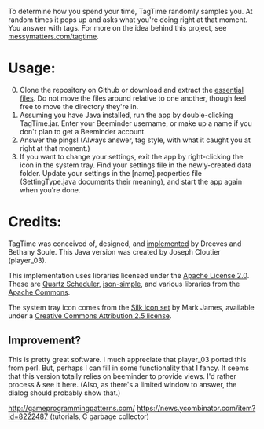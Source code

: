 To determine how you spend your time, TagTime randomly samples you. At random times it pops up and asks what you're doing right at that moment. You answer with tags. For more on the idea behind this project, see [messymatters.com/tagtime](http://messymatters.com/tagtime).

# Usage:

0. Clone the repository on Github or download and extract the [essential files](http://www.mediafire.com/download.php?ndaaq5p3r6z7u45). Do not move the files around relative to one another, though feel free to move the directory they're in.
1. Assuming you have Java installed, run the app by double-clicking TagTime.jar. Enter your Beeminder username, or make up a name if you don't plan to get a Beeminder account.
2. Answer the pings! (Always answer, tag style, with what it caught you at right at that moment.)
3. If you want to change your settings, exit the app by right-clicking the icon in the system tray. Find your settings file in the newly-created data folder. Update your settings in the [name].properties file (SettingType.java documents their meaning), and start the app again when you're done.

# Credits:

TagTime was conceived of, designed, and [implemented](https://github.com/dreeves/TagTime) by Dreeves and Bethany Soule. This Java version was created by Joseph Cloutier (player_03).

This implementation uses libraries licensed under the [Apache License 2.0](http://www.apache.org/licenses/LICENSE-2.0.html). These are [Quartz Scheduler](http://www.quartz-scheduler.org/), [json-simple](http://code.google.com/p/json-simple/), and various libraries from the [Apache Commons](http://commons.apache.org/codec/).

The system tray icon comes from the [Silk icon set](http://www.famfamfam.com/lab/icons/silk/) by Mark James, available under a [Creative Commons Attribution 2.5 license](http://creativecommons.org/licenses/by/2.5/).

## Improvement?

This is pretty great software. I much appreciate that player_03 ported this from perl. But, perhaps I can fill in some functionality that I fancy. It seems that this version totally relies on beeminder to provide views. I'd rather process & see it here. (Also, as there's a limited window to answer, the dialog should probably show that.)

http://gameprogrammingpatterns.com/
https://news.ycombinator.com/item?id=8222487	(tutorials, C garbage collector)